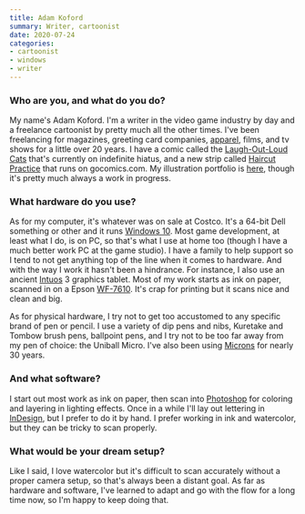 ```yaml
---
title: Adam Koford
summary: Writer, cartoonist
date: 2020-07-24
categories:
- cartoonist
- windows
- writer
---
```


### Who are you, and what do you do?

My name's Adam Koford. I'm a writer in the video game industry by day and a freelance cartoonist by pretty much all the other times. I've been freelancing for magazines, greeting card companies, [apparel](https://shirt.woot.com/catalog?q=@apelad&sort=most-recent "Adam's shirts on Woot."), films, and tv shows for a little over 20 years. I have a comic called the [Laugh-Out-Loud Cats](https://hobotopia.com/ "Adam's cat comic.") that's currently on indefinite hiatus, and a new strip called [Haircut Practice](http://bit.ly/haircutpractice "Adam's comic.") that runs on gocomics.com. My illustration portfolio is [here](https://www.akoford.com/ "Adam's website."), though it's pretty much always a work in progress.

### What hardware do you use?

As for my computer, it's whatever was on sale at Costco. It's a 64-bit Dell something or other and it runs [Windows 10][windows-10]. Most game development, at least what I do, is on PC, so that's what I use at home too (though I have a much better work PC at the game studio). I have a family to help support so I tend to not get anything top of the line when it comes to hardware. And with the way I work it hasn't been a hindrance. For instance, I also use an ancient [Intuos][] 3 graphics tablet. Most of my work starts as ink on paper, scanned in on a Epson [WF-7610][workforce-wf-7610]. It's crap for printing but it scans nice and clean and big.

As for physical hardware, I try not to get too accustomed to any specific brand of pen or pencil. I use a variety of dip pens and nibs, Kuretake and Tombow brush pens, ballpoint pens, and I try not to be too far away from my pen of choice: the Uniball Micro. I've also been using [Microns][pigma-micron] for nearly 30 years.

### And what software?

I start out most work as ink on paper, then scan into [Photoshop][] for coloring and layering in lighting effects. Once in a while I'll lay out lettering in [InDesign][], but I prefer to do it by hand. I prefer working in ink and watercolor, but they can be tricky to scan properly.

### What would be your dream setup?

Like I said, I love watercolor but it's difficult to scan accurately without a proper camera setup, so that's always been a distant goal. As far as hardware and software, I've learned to adapt and go with the flow for a long time now, so I'm happy to keep doing that.

[indesign]: https://www.adobe.com/products/indesign.html "A desktop/web publishing application."
[intuos]: https://www.wacom.com/en-us/products/pen-tablets/intuos "A pen tablet."
[photoshop]: https://www.adobe.com/products/photoshop.html "A bitmap image editor."
[pigma-micron]: http://web.archive.org/web/20200719070910/http://sakuraofamerica.com:80/pen-archival "A technical pen with archival pigmented ink."
[windows-10]: https://en.wikipedia.org/wiki/Windows_10 "An operating system."
[workforce-wf-7610]: https://epson.com/Support/Printers/All-In-Ones/WorkForce-Series/Epson-WorkForce-WF-7610/s/SPT_C11CC98201 "An all-in-one printer."
